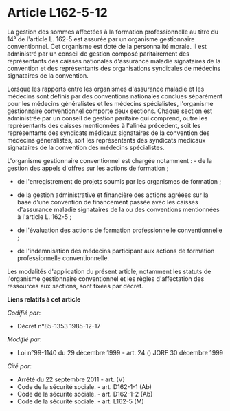 # Article L162-5-12

La gestion des sommes affectées à la formation professionnelle au titre du 14° de l'article L. 162-5 est assurée par un
organisme gestionnaire conventionnel. Cet organisme est doté de la personnalité morale. Il est administré par un conseil de
gestion composé paritairement des représentants des caisses nationales d'assurance maladie signataires de la convention et
des représentants des organisations syndicales de médecins signataires de la convention.

Lorsque les rapports entre les organismes d'assurance maladie et les médecins sont définis par des conventions nationales
conclues séparément pour les médecins généralistes et les médecins spécialistes, l'organisme gestionnaire conventionnel
comporte deux sections. Chaque section est administrée par un conseil de gestion paritaire qui comprend, outre les
représentants des caisses mentionnées à l'alinéa précédent, soit les représentants des syndicats médicaux signataires de la
convention des médecins généralistes, soit les représentants des syndicats médicaux signataires de la convention des médecins
spécialistes.

L'organisme gestionnaire conventionnel est chargée notamment :<rl>    - de la gestion des appels d'offres sur les actions de
formation ;

- de l'enregistrement de projets soumis par les organismes de formation ;

- de la gestion administrative et financière des actions agréées sur la base d'une convention de financement passée avec les
caisses d'assurance maladie signataires de la ou des conventions mentionnées à l'article L. 162-5 ;

- de l'évaluation des actions de formation professionnelle conventionnelle ;

- de l'indemnisation des médecins participant aux actions de formation professionnelle conventionnelle.

Les modalités d'application du présent article, notamment les statuts de l'organisme gestionnaire conventionnel et les règles
d'affectation des ressources aux sections, sont fixées par décret.

</rl>

**Liens relatifs à cet article**

_Codifié par_:

  - Décret n°85-1353 1985-12-17

_Modifié par_:

  - Loi n°99-1140 du 29 décembre 1999 - art. 24 () JORF 30 décembre 1999

_Cité par_:

  - Arrêté du 22 septembre 2011 - art. (V)
  - Code de la sécurité sociale. - art. D162-1-1 (Ab)
  - Code de la sécurité sociale. - art. D162-1-2 (Ab)
  - Code de la sécurité sociale. - art. L162-5 (M)
